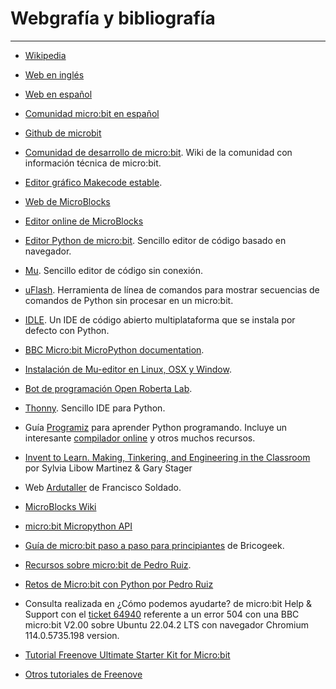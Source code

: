 # Webgrafía y bibliografía

***
* [Wikipedia](https://es.wikipedia.org/wiki/Wikipedia:Portada)

* [Web en inglés](https://microbit.org/)
* [Web en español](https://microbit.org/es-es/)
* [Comunidad micro:bit en español](http://www.microes.org/)
* [Github de microbit](https://github.com/bbcmicrobit)
* [Comunidad de desarrollo de micro:bit](https://tech.microbit.org/). Wiki de la comunidad con información técnica de micro:bit.
* [Editor gráfico Makecode estable](https://makecode.microbit.org/#editor).
* [Web de MicroBlocks](https://microblocks.fun/)
* [Editor online de MicroBlocks](https://microblocks.fun/run/microblocks.html)
* [Editor Python de micro:bit](https://python.microbit.org/v/3). Sencillo editor de código basado en navegador.
* [Mu](https://codewith.mu/). Sencillo editor de código sin conexión.
* [uFlash](https://uflash.readthedocs.io/en/latest/). Herramienta de línea de comandos para mostrar secuencias de comandos de Python sin procesar en un micro:bit.
* [IDLE](https://docs.python.org/3/library/idle.html). Un IDE de código abierto multiplataforma que se instala por defecto con Python.
* [BBC Micro:bit MicroPython documentation](https://microbit-micropython.readthedocs.io/en/latest/index.html#).
* [Instalación de Mu-editor en Linux, OSX y Window](https://codewith.mu/en/howto/1.0/install_with_python).
* [Bot de programación Open Roberta Lab](https://lab.open-roberta.org/).
* [Thonny](https://thonny.org/). Sencillo IDE para Python.

* Guía [Programiz](https://www.programiz.com/python-programming) para aprender Python programando. Incluye un interesante [compilador online](https://www.programiz.com/python-programming/online-compiler/) y otros muchos recursos.
* [Invent to Learn. Making, Tinkering, and Engineering in the Classroom](https://inventtolearn.com/) por Sylvia Libow Martinez & Gary Stager

* Web [Ardutaller](https://www.ardutaller.com.es/principal) de Francisco Soldado.
* [MicroBlocks Wiki](https://wiki.microblocks.fun/ide)

* [micro:bit Micropython API](https://microbit-micropython.readthedocs.io/en/v1.0.1/microbit_micropython_api.html)
* [Guía de micro:bit paso a paso para principiantes](https://lab.bricogeek.com/tutorial/guia-de-microbit-paso-a-paso-para-principiantes) de Bricogeek.
* [Recursos sobre micro:bit de Pedro Ruiz](https://github.com/pedroruizf/microbit).
* [Retos de Micro:bit con Python por Pedro Ruiz](https://github.com/pedroruizf/microbit/tree/master/python)

* Consulta realizada en ¿Cómo podemos ayudarte? de micro:bit Help & Support con el [ticket 64940](https://support.microbit.org/support/tickets/64940) referente a un error 504 con una BBC micro:bit V2.00 sobre Ubuntu 22.04.2 LTS con navegador Chromium 114.0.5735.198 version.

* [Tutorial Freenove Ultimate Starter Kit for Micro:bit](https://github.com/Freenove/Freenove_Ultimate_Starter_Kit_for_microbit)

* [Otros tutoriales de Freenove](https://freenove.com/tutorial.html)
